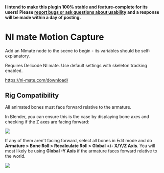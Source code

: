 #### I intend to make this plugin 100% stable and feature-complete for its users! Please [report bugs or ask questions about usability](https://github.com/hoontee/godot-ni-mate-motion-capture/issues) and a response will be made within a day of posting.

# NI mate Motion Capture

Add an NImate node to the scene to begin - its variables should be self-explanatory.

Requires Delicode NI mate. Use default settings with skeleton tracking enabled.

https://ni-mate.com/download/

## Rig Compatibility

All animated bones must face forward relative to the armature.

In Blender, you can ensure this is the case by displaying bone axes and checking if the Z axes are facing forward:

![](https://github.com/hoontee/godot-ni-mate-motion-capture/blob/master/axes.png?raw=true)

If any of them aren't facing forward, select all bones in Edit mode and do **Armature > Bone Roll > Recalculate Roll > Global +/- X/Y/Z Axis**. You will most likely be using **Global -Y Axis** if the armature faces forward relative to the world.

![](https://github.com/hoontee/godot-ni-mate-motion-capture/blob/master/recalculate_roll.png?raw=true)
